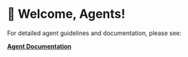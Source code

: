 # 👋 Welcome, Agents!

For detailed agent guidelines and documentation, please see:

**[Agent Documentation](.agents/_TOC.md)**
